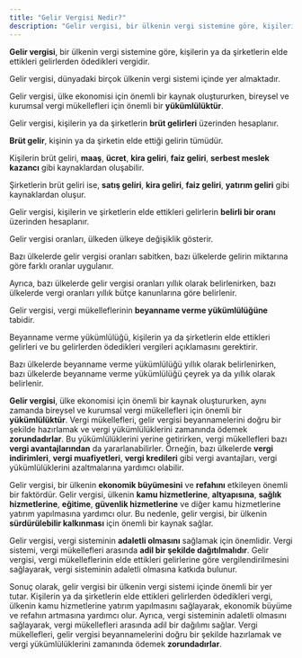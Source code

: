 ```yaml
---
title: "Gelir Vergisi Nedir?"
description: "Gelir vergisi, bir ülkenin vergi sistemine göre, kişilerin ya da şirketlerin elde ettikleri gelirlerden ödedikleri vergidir"
---
```


**Gelir vergisi**, bir ülkenin vergi sistemine göre, kişilerin ya da şirketlerin elde ettikleri gelirlerden ödedikleri vergidir.

Gelir vergisi, dünyadaki birçok ülkenin vergi sistemi içinde yer almaktadır.

Gelir vergisi, ülke ekonomisi için önemli bir kaynak oluştururken, bireysel ve kurumsal vergi mükellefleri için önemli bir **yükümlülüktür**.

Gelir vergisi, kişilerin ya da şirketlerin **brüt gelirleri** üzerinden hesaplanır.

**Brüt gelir**, kişinin ya da şirketin elde ettiği gelirin tümüdür.

Kişilerin brüt geliri, **maaş**, **ücret**, **kira geliri**, **faiz geliri**, **serbest meslek kazancı** gibi kaynaklardan oluşabilir.

Şirketlerin brüt geliri ise, **satış geliri**, **kira geliri**, **faiz geliri**, **yatırım geliri** gibi kaynaklardan oluşur.

Gelir vergisi, kişilerin ve şirketlerin elde ettikleri gelirlerin **belirli bir oranı** üzerinden hesaplanır.

Gelir vergisi oranları, ülkeden ülkeye değişiklik gösterir.

Bazı ülkelerde gelir vergisi oranları sabitken, bazı ülkelerde gelirin miktarına göre farklı oranlar uygulanır.

Ayrıca, bazı ülkelerde gelir vergisi oranları yıllık olarak belirlenirken, bazı ülkelerde vergi oranları yıllık bütçe kanunlarına göre belirlenir.

Gelir vergisi, vergi mükelleflerinin **beyanname verme yükümlülüğüne** tabidir.

Beyanname verme yükümlülüğü, kişilerin ya da şirketlerin elde ettikleri gelirleri ve bu gelirlerden ödedikleri vergileri açıklamasını gerektirir.

Bazı ülkelerde beyanname verme yükümlülüğü yıllık olarak belirlenirken, bazı ülkelerde beyanname verme yükümlülüğü çeyrek ya da yıllık olarak belirlenir.

**Gelir vergisi**, ülke ekonomisi için önemli bir kaynak oluştururken, aynı zamanda bireysel ve kurumsal vergi mükellefleri için önemli bir **yükümlülüktür**. Vergi mükellefleri, gelir vergisi beyannamelerini doğru bir şekilde hazırlamak ve vergi yükümlülüklerini zamanında ödemek **zorundadırlar**. Bu yükümlülüklerini yerine getirirken, vergi mükellefleri bazı **vergi avantajlarından** da yararlanabilirler. Örneğin, bazı ülkelerde **vergi indirimleri**, **vergi muafiyetleri**, **vergi kredileri** gibi vergi avantajları, vergi yükümlülüklerini azaltmalarına yardımcı olabilir.

Gelir vergisi, bir ülkenin **ekonomik büyümesini** ve **refahını** etkileyen önemli bir faktördür. Gelir vergisi, ülkenin **kamu hizmetlerine**, **altyapısına**, **sağlık hizmetlerine**, **eğitime**, **güvenlik hizmetlerine** ve diğer kamu hizmetlerine yatırım yapılmasına yardımcı olur. Bu nedenle, gelir vergisi, bir ülkenin **sürdürülebilir kalkınması** için önemli bir kaynak sağlar.

Gelir vergisi, vergi sisteminin **adaletli olmasını** sağlamak için önemlidir. Vergi sistemi, vergi mükellefleri arasında **adil bir şekilde dağıtılmalıdır**. Gelir vergisi, vergi mükelleflerinin elde ettikleri gelirlerine göre vergilendirilmesini sağlayarak, vergi sisteminin adaletli olmasına katkıda bulunur.

Sonuç olarak, gelir vergisi bir ülkenin vergi sistemi içinde önemli bir yer tutar. Kişilerin ya da şirketlerin elde ettikleri gelirlerden ödedikleri vergi, ülkenin kamu hizmetlerine yatırım yapılmasını sağlayarak, ekonomik büyüme ve refahın artmasına yardımcı olur. Ayrıca, vergi sisteminin adaletli olmasını sağlayarak, vergi mükellefleri arasında adil bir dağılımı sağlar. Vergi mükellefleri, gelir vergisi beyannamelerini doğru bir şekilde hazırlamak ve vergi yükümlülüklerini zamanında ödemek **zorundadırlar**.
